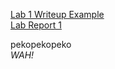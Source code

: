 [Lab 1 Writeup Example](https://thelanee.github.io/cse15l-lab-reports/lab2.html)  
[Lab Report 1](https://thelanee.github.io/labreport1)
  
pekopekopeko  
*WAH!*

